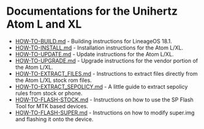 Documentations for the Unihertz Atom L and XL
=================================================

- [HOW-TO-BUILD.md](HOW-TO-BUILD.md) - Building instructions for LineageOS 18.1.
- [HOW-TO-INSTALL.md](HOW-TO-INSTALL.md) - Installation instructions for the Atom L/XL.
- [HOW-TO-UPDATE.md](HOW-TO-UPDATE.md) - Update instructions for the Atom L/XL.
- [HOW-TO-UPGRADE.md](HOW-TO-UPGRADE.md) - Upgrade instructions for the vendor portion of the Atom L/XL.
- [HOW-TO-EXTRACT_FILES.md](HOW-TO-EXTRACT_FILES.md) - Instructions to extract files directly from the Atom L/XL stock rom files.
- [HOW-TO-EXTRACT_SEPOLICY.md](HOW-TO-EXTRACT_SEPOLICY.md) - A little guide to extract sepolicy rules from stock or phone.
- [HOW-TO-FLASH-STOCK.md](HOW-TO-FLASH-STOCK.md) - Instructions on how to use the SP Flash Tool for MTK based devices.
- [HOW-TO-FLASH-SUPER.md](HOW-TO-FLASH-SUPER.md) - Instructions on how to modify super.img and flashing it onto the device.
